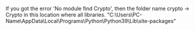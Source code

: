 If you got the error 'No module find Crypto', then the folder name crypto -> Crypto in this location where all libraries.
"C:\Users\PC-Name\AppData\Local\Programs\Python\Python39\Lib\site-packages"
